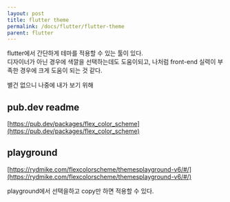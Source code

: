 ```yaml
---
layout: post
title: flutter theme
permalink: /docs/flutter/flutter-theme
parent: flutter
---
```


flutter에서 간단하게 테마를 적용할 수 있는 툴이 있다.  
디자이너가 아닌 경우에 색깔을 선택하는데도 도움이되고, 나처럼 front-end 실력이 부족한 경우에 크게 도움이 되는 것 같다.

별건 없으니 나중에 내가 보기 위해

## pub.dev readme

[https://pub.dev/packages/flex_color_scheme](https://pub.dev/packages/flex_color_scheme)

## playground

[https://rydmike.com/flexcolorscheme/themesplayground-v6/#/](https://rydmike.com/flexcolorscheme/themesplayground-v6/#/)

playground에서 선택을하고 copy만 하면 적용할 수 있다.
